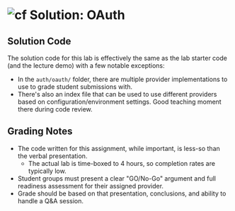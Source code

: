 ![cf](http://i.imgur.com/7v5ASc8.png) Solution: OAuth
=====================================================

## Solution Code
The solution code for this lab is effectively the same as the lab starter code (and the lecture demo) with a few notable exceptions:

* In the `auth/oauth/` folder, there are multiple provider implementations to use to grade student submissions with.
* There's also an index file that can be used to use different providers based on configuration/environment settings.  Good teaching moment there during code review.

## Grading Notes
* The code written for this assignment, while important, is less-so than the verbal presentation.
  * The actual lab is time-boxed to 4 hours, so completion rates are typically low.
* Student groups must present a clear "GO/No-Go" argument and full readiness assessment for their assigned provider.
* Grade should be based on that presentation, conclusions, and ability to handle a Q&A session.

